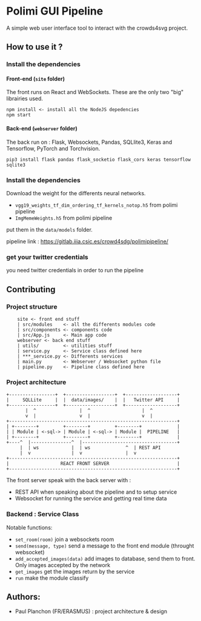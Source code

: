 # Polimi GUI Pipeline
A simple web user interface tool to interact with the crowds4svg project.

## How to use it ?

### Install the dependencies
#### Front-end (`site` folder)
The front runs on React and WebSockets. These are the only two "big" librairies used.
```
npm install <- install all the NodeJS depedencies
npm start   
```

#### Back-end (`webserver` folder)
The back run on : Flask, Websockets, Pandas, SQLlite3, Keras and Tensorflow, PyTorch and Torchvision.
```
pip3 install flask pandas flask_socketio flask_cors keras tensorflow sqlite3
```

### Install the dependencies
Download the weight for the differents neural networks.
 - `vgg19_weights_tf_dim_ordering_tf_kernels_notop.h5` from polimi pipeline
 - `ImgMemeWeights.h5` from polimi pipeline

put them in the `data/models` folder.

pipeline link : https://gitlab.iiia.csic.es/crowd4sdg/polimipipeline/

### get your twitter credentials
you need twitter credentials in order to run the pipeline

## Contributing
### Project structure
```
    site <- front end stuff
    | src/modules    <- all the differents modules code
    | src/components <- components code
    | src/App.js     <- Main app code
    webserver <- back end stuff
    | utils/         <- utilities stuff
    | service.py     <- Service class defined here
    | ***_service.py <- Differents services
    | main.py        <- Webserver / Websocket python file
    | pipeline.py    <- Pipeline class defined here
```

### Project architecture
```
+-----------------+  +------------------+  +-------------------+
|     SQLLite     |  |  data/images/    |  |   Twitter API     |
+-----------------+  +------------------+  +-------------------+
       |  ^                |  ^                   |  ^
       v  |                v  |                   v  |
+--------------------------------------------------------------+
| +--------+         +--------+         +--------+             |
| | Module | <-sql-> | Module | <-sql-> | Module |  PIPELINE   |
| +--------+         +--------+         +--------+             |
+----^  |---------------^  |-----------------------------------+
     |  | ws            |  | ws             ^  | REST API
     |  v               |  v                |  v
+--------------------------------------------------------------+
|                   REACT FRONT SERVER                         |
+--------------------------------------------------------------+
```

The front server speak with the back server with :
 - REST API when speaking about the pipeline and to setup service
 - Websocket for running the service and getting real time data

### Backend : Service Class
Notable functions:
 - `set_room(room)` join a websockets room
 - `send(message, type)` send a message to the front end module (throught websocket)
 - `add_accepted_images(data)` add images to database, send them to front. Only images accepted by the network
 - `get_images` get the images return by the service
 - `run` make the module classify

## Authors:
 - Paul Planchon (FR/ERASMUS) : project architecture & design
